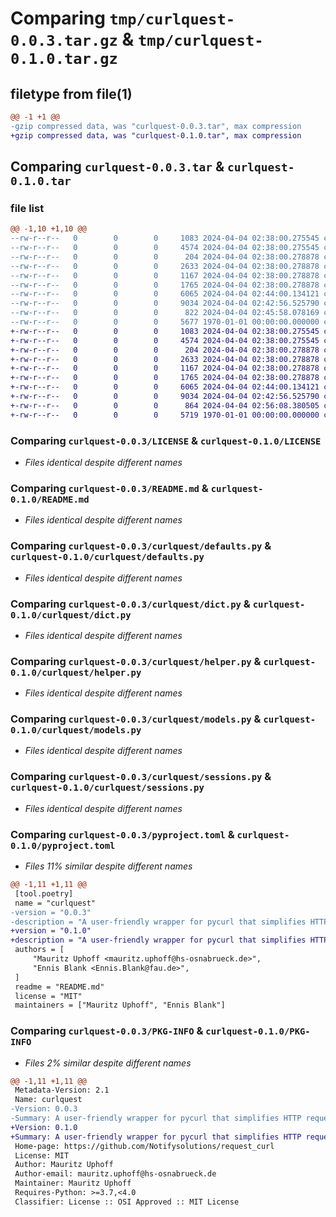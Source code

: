 # Comparing `tmp/curlquest-0.0.3.tar.gz` & `tmp/curlquest-0.1.0.tar.gz`

## filetype from file(1)

```diff
@@ -1 +1 @@
-gzip compressed data, was "curlquest-0.0.3.tar", max compression
+gzip compressed data, was "curlquest-0.1.0.tar", max compression
```

## Comparing `curlquest-0.0.3.tar` & `curlquest-0.1.0.tar`

### file list

```diff
@@ -1,10 +1,10 @@
--rw-r--r--   0        0        0     1083 2024-04-04 02:38:00.275545 curlquest-0.0.3/LICENSE
--rw-r--r--   0        0        0     4574 2024-04-04 02:38:00.275545 curlquest-0.0.3/README.md
--rw-r--r--   0        0        0      204 2024-04-04 02:38:00.278878 curlquest-0.0.3/curlquest/__init__.py
--rw-r--r--   0        0        0     2633 2024-04-04 02:38:00.278878 curlquest-0.0.3/curlquest/defaults.py
--rw-r--r--   0        0        0     1167 2024-04-04 02:38:00.278878 curlquest-0.0.3/curlquest/dict.py
--rw-r--r--   0        0        0     1765 2024-04-04 02:38:00.278878 curlquest-0.0.3/curlquest/helper.py
--rw-r--r--   0        0        0     6065 2024-04-04 02:44:00.134121 curlquest-0.0.3/curlquest/models.py
--rw-r--r--   0        0        0     9034 2024-04-04 02:42:56.525790 curlquest-0.0.3/curlquest/sessions.py
--rw-r--r--   0        0        0      822 2024-04-04 02:45:58.078169 curlquest-0.0.3/pyproject.toml
--rw-r--r--   0        0        0     5677 1970-01-01 00:00:00.000000 curlquest-0.0.3/PKG-INFO
+-rw-r--r--   0        0        0     1083 2024-04-04 02:38:00.275545 curlquest-0.1.0/LICENSE
+-rw-r--r--   0        0        0     4574 2024-04-04 02:38:00.275545 curlquest-0.1.0/README.md
+-rw-r--r--   0        0        0      204 2024-04-04 02:38:00.278878 curlquest-0.1.0/curlquest/__init__.py
+-rw-r--r--   0        0        0     2633 2024-04-04 02:38:00.278878 curlquest-0.1.0/curlquest/defaults.py
+-rw-r--r--   0        0        0     1167 2024-04-04 02:38:00.278878 curlquest-0.1.0/curlquest/dict.py
+-rw-r--r--   0        0        0     1765 2024-04-04 02:38:00.278878 curlquest-0.1.0/curlquest/helper.py
+-rw-r--r--   0        0        0     6065 2024-04-04 02:44:00.134121 curlquest-0.1.0/curlquest/models.py
+-rw-r--r--   0        0        0     9034 2024-04-04 02:42:56.525790 curlquest-0.1.0/curlquest/sessions.py
+-rw-r--r--   0        0        0      864 2024-04-04 02:56:08.380505 curlquest-0.1.0/pyproject.toml
+-rw-r--r--   0        0        0     5719 1970-01-01 00:00:00.000000 curlquest-0.1.0/PKG-INFO
```

### Comparing `curlquest-0.0.3/LICENSE` & `curlquest-0.1.0/LICENSE`

 * *Files identical despite different names*

### Comparing `curlquest-0.0.3/README.md` & `curlquest-0.1.0/README.md`

 * *Files identical despite different names*

### Comparing `curlquest-0.0.3/curlquest/defaults.py` & `curlquest-0.1.0/curlquest/defaults.py`

 * *Files identical despite different names*

### Comparing `curlquest-0.0.3/curlquest/dict.py` & `curlquest-0.1.0/curlquest/dict.py`

 * *Files identical despite different names*

### Comparing `curlquest-0.0.3/curlquest/helper.py` & `curlquest-0.1.0/curlquest/helper.py`

 * *Files identical despite different names*

### Comparing `curlquest-0.0.3/curlquest/models.py` & `curlquest-0.1.0/curlquest/models.py`

 * *Files identical despite different names*

### Comparing `curlquest-0.0.3/curlquest/sessions.py` & `curlquest-0.1.0/curlquest/sessions.py`

 * *Files identical despite different names*

### Comparing `curlquest-0.0.3/pyproject.toml` & `curlquest-0.1.0/pyproject.toml`

 * *Files 11% similar despite different names*

```diff
@@ -1,11 +1,11 @@
 [tool.poetry]
 name = "curlquest"
-version = "0.0.3"
-description = "A user-friendly wrapper for pycurl that simplifies HTTP requests"
+version = "0.1.0"
+description = "A user-friendly wrapper for pycurl that simplifies HTTP requests (fork of curl_request with a few changes)"
 authors = [
     "Mauritz Uphoff <mauritz.uphoff@hs-osnabrueck.de>",
     "Ennis Blank <Ennis.Blank@fau.de>",
 ]
 readme = "README.md"
 license = "MIT"
 maintainers = ["Mauritz Uphoff", "Ennis Blank"]
```

### Comparing `curlquest-0.0.3/PKG-INFO` & `curlquest-0.1.0/PKG-INFO`

 * *Files 2% similar despite different names*

```diff
@@ -1,11 +1,11 @@
 Metadata-Version: 2.1
 Name: curlquest
-Version: 0.0.3
-Summary: A user-friendly wrapper for pycurl that simplifies HTTP requests
+Version: 0.1.0
+Summary: A user-friendly wrapper for pycurl that simplifies HTTP requests (fork of curl_request with a few changes)
 Home-page: https://github.com/Notifysolutions/request_curl
 License: MIT
 Author: Mauritz Uphoff
 Author-email: mauritz.uphoff@hs-osnabrueck.de
 Maintainer: Mauritz Uphoff
 Requires-Python: >=3.7,<4.0
 Classifier: License :: OSI Approved :: MIT License
```

